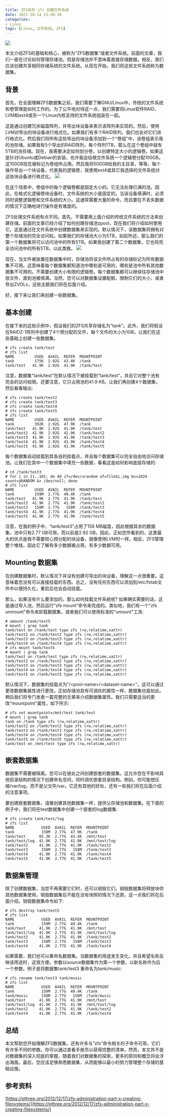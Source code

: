 ```yaml
---
title: ZFS系列（八）创建文件系统
date: 2021-10-14 23:30:30
categories:
- Linux
tags: [Linux, 文件系统, ZFS]
---
```


![](https://z3.ax1x.com/2021/10/13/5Md3jJ.md.png)

<!-- more -->


本文介绍ZFS的基础和核心，被称为“ZFS数据集”或者文件系统。前面的文章，我们一直在讨论如何管理存储池。但是存储池并不意味着直接存储数据。相反，我们应该创建共享相同存储系统的文件系统。从现在开始，我们将这些文件系统称为数据集。

## 背景

首先，在全面理解ZFS数据集之前，我们需要了解GNU/Linux中，传统的文件系统和卷管理是如何工作的。为了公平地对待这一点，我们需要将Linux软件RAID、LVM和ext4或另一个Linux内核支持的文件系统组装在一起。

这是通过创建冗余磁盘阵列，并导出块设备来表示该阵列来实现的。然后，使用LVM对导出的块设备进行格式化。如果我们有多个RAID阵列，我们也会对它们进行格式化。然后我们将所有这些导出的块设备添加到一个“卷组”中，该卷组表示我的池存储。如果我有5个导出的RAID阵列，每个阵列1TB，那么在这个卷组中就有5TB的池存储。现在，我需要决定如何划分卷，以创建特定大小的逻辑卷。如果这是针对Ubuntu或Debian的安装，也许我会给根文件系统一个逻辑卷分配100GB。这100GB现在被标记为卷组所占用。然后我将500GB给我的主目录，等等。每个操作导出一个块设备，代表我的逻辑卷，我使用ext4或其它我选择的文件系统对这些块设备进行格式化。
![](https://z3.ax1x.com/2021/10/13/5Ma6YT.png)

在这个场景中，卷组中的每个逻辑卷都是固定大小的。它无法处理已满的池。因此，在格式化逻辑卷块设备时，文件系统的大小是固定的。当该设备填满时，必须同时调整逻辑卷和文件系统的大小。这通常需要大量的命令，而且要在不丢失数据的情况下正确地进行操作是有难度的。

ZFS处理文件系统有点不同。首先，不需要用上面介绍的传统文件系统的方法来创建存储。前面的文章已经介绍了如何创建存储池zpool，现在我们将介绍如何使用它。这是通过在文件系统中创建数据集来实现的。默认情况下，该数据集将拥有对整个存储池的完全访问权。如果我们的存储池大小为5TB，如前所述，那么我们的第一个数据集将可以访问池中的所有5TB。如果我创建了第二个数据集，它也将完全访问池中的所有5TB，以此类推。
![](https://z3.ax1x.com/2021/10/13/5Md3jJ.md.png)

现在，当文件被放置在数据集中时，存储池将该文件所占有的存储标记为所有数据集不可用。这意味着每个数据集都知道池中哪些是可用的，哪些是池中所有其他数据集不可用的。不需要创建大小有限的逻辑卷。每个数据集都可以继续往存储池中放文件，直到池被填满。当然，您可以对数据集设置配额，限制它们的大小，或者导出ZVOLs，这些主题我们将在后面介绍。

好，接下来让我们来创建一些数据集。

## 基本创建
在接下来的这些示例中，假设我们的ZFS共享存储名为“tank”。此外，我们将假设在RAIDZ-1阵列中创建了4个预分配的文件，每个文件的大小为1GB。让我们在这些基础上创建一些数据集。
```
# zfs create tank/test
# zfs list
NAME         USED  AVAIL  REFER  MOUNTPOINT
tank         175K  2.92G  43.4K  /tank
tank/test   41.9K  2.92G  41.9K  /tank/test
```
 注意，数据集“tank/test”在默认情况下被挂载到“tank/test”，并且它对整个池有完全的访问权限。还要注意，它只占用池的41.9 KB。让我们再创建4个数据集，然后看看输出:
```
# zfs create tank/test2
# zfs create tank/test3
# zfs create tank/test4
# zfs create tank/test5
# zfs list
NAME         USED  AVAIL  REFER  MOUNTPOINT
tank         392K  2.92G  47.9K  /tank
tank/test   41.9K  2.92G  41.9K  /tank/test
tank/test2  41.9K  2.92G  41.9K  /tank/test2
tank/test3  41.9K  2.92G  41.9K  /tank/test3
tank/test4  41.9K  2.92G  41.9K  /tank/test4
tank/test5  41.9K  2.92G  41.9K  /tank/test5
```
每个数据集自动挂载到其各自的挂载点，并且每个数据集可以完全自由地访问存储池。让我们在其中一个数据集中填充一些数据，看看这是如何影响底层存储的:
```
# cd /tank/test3
# for i in {1..10}; do dd if=/dev/urandom of=file$i.img bs=1024 count=$RANDOM &> /dev/null; done
# zfs list
NAME         USED  AVAIL  REFER  MOUNTPOINT
tank         159M  2.77G  49.4K  /tank
tank/test   41.9K  2.77G  41.9K  /tank/test
tank/test2  41.9K  2.77G  41.9K  /tank/test2
tank/test3   158M  2.77G   158M  /tank/test3
tank/test4  41.9K  2.77G  41.9K  /tank/test4
tank/test5  41.9K  2.77G  41.9K  /tank/test5
```
注意，在我的例子中，“tank/test3”占用了158 MB磁盘，因此根据其余的数据集，池中只有2.77 GB可用，而以前是2.92 GB。因此，正如您所看到的，这里最大的优点是我不需要担心预分配的块设备，就像使用LVM时一样。相反，ZFS管理整个堆栈，因此它了解有多少数据被占用，有多少数据可用。

## Mounting 数据集
在创建数据集时，默认情况下并没有创建可导出的块设备，理解这一点很重要。这意味着您没有可以直接挂载的东西。总之，没有任何东西可以添加到/etc/fstab文件中以便持久化，重启后也会自动挂载。

那么，如果没有什么要添加的，那么如何挂载文件系统呢? 如果确实需要的话，这是通过导入池，然后运行“zfs mount”命令来完成的。类似地，我们有一个"zfs unmount"命令来卸载数据集，或者我们可以使用标准的"umount"工具:
```
# umount /tank/test5
# mount | grep tank
tank/test on /tank/test type zfs (rw,relatime,xattr)
tank/test2 on /tank/test2 type zfs (rw,relatime,xattr)
tank/test3 on /tank/test3 type zfs (rw,relatime,xattr)
tank/test4 on /tank/test4 type zfs (rw,relatime,xattr)
# zfs mount tank/test5
# mount | grep tank
tank/test on /tank/test type zfs (rw,relatime,xattr)
tank/test2 on /tank/test2 type zfs (rw,relatime,xattr)
tank/test3 on /tank/test3 type zfs (rw,relatime,xattr)
tank/test4 on /tank/test4 type zfs (rw,relatime,xattr)
tank/test5 on /tank/test5 type zfs (rw,relatime,xattr)
```
默认情况下，数据集的挂载点为"/\<pool-name>/\<dataset-name>"。这可以通过更改数据集属性进行更改。正如存储池具有可调优的属性一样，数据集也是如此。稍后我们将专门发表一篇完整的文章来介绍数据集属性。我们只需要适当的更改“mountpoint”属性，如下所示:
```
# zfs set mountpoint=/mnt/test tank/test
# mount | grep tank
tank on /tank type zfs (rw,relatime,xattr)
tank/test2 on /tank/test2 type zfs (rw,relatime,xattr)
tank/test3 on /tank/test3 type zfs (rw,relatime,xattr)
tank/test4 on /tank/test4 type zfs (rw,relatime,xattr)
tank/test5 on /tank/test5 type zfs (rw,relatime,xattr)
tank/test on /mnt/test type zfs (rw,relatime,xattr)
```

## 嵌套数据集
数据集不需要被隔离。您可以在彼此之间创建嵌套的数据集。这允许您在不影响其他目录结构的情况下创建命名空间，同时调优嵌套目录结构。例如，你可能想压缩/var/log，而不是父文件/var。它还有其他的好处，还有一些我们将在后面介绍的注意事项。

要创建嵌套数据集，请像创建其他数据集一样，提供父存储池和数据集。在下面的例子中，我们将在test数据集中创建一个嵌套的log数据集:
```
# zfs create tank/test/log
# zfs list
NAME            USED  AVAIL  REFER  MOUNTPOINT
tank            159M  2.77G  47.9K  /tank
tank/test      85.3K  2.77G  43.4K  /mnt/test
tank/test/log  41.9K  2.77G  41.9K  /mnt/test/log
tank/test2     41.9K  2.77G  41.9K  /tank/test2
tank/test3      158M  2.77G   158M  /tank/test3
tank/test4     41.9K  2.77G  41.9K  /tank/test4
tank/test5     41.9K  2.77G  41.9K  /tank/test5
```

## 数据集管理
除了创建数据集，当您不再需要它们时，还可以销毁它们。销毁数据集将释放块供其他数据集使用，销毁数据集后不能在没有快照的情况下还原，这一点我们将在后面介绍。销毁数据集命令如下:
```
# zfs destroy tank/test5
# zfs list
NAME            USED  AVAIL  REFER  MOUNTPOINT
tank            159M  2.77G  49.4K  /tank
tank/test      41.9K  2.77G  41.9K  /mnt/test
tank/test/log  41.9K  2.77G  41.9K  /mnt/test/log
tank/test2     41.9K  2.77G  41.9K  /tank/test2
tank/test3      158M  2.77G   158M  /tank/test3
tank/test4     41.9K  2.77G  41.9K  /tank/test4
```
 如果需要，我们也可以重命名数据集。当数据集的用途发生变化，并且希望名称反映该用途时，这很方便。参数以source数据集作为第一个参数，以新名称作为后一个参数。例子是将数据集tank/test3 重命名为tank/music:
```
# zfs rename tank/test3 tank/music
# zfs list
NAME            USED  AVAIL  REFER  MOUNTPOINT
tank            159M  2.77G  49.4K  /tank
tank/music      158M  2.77G   158M  /tank/music
tank/test      41.9K  2.77G  41.9K  /mnt/test
tank/test/log  41.9K  2.77G  41.9K  /mnt/test/log
tank/test2     41.9K  2.77G  41.9K  /tank/test2
tank/test4     41.9K  2.77G  41.9K  /tank/test4
```

## 总结
本文帮助您开始理解ZFS数据集。还有许多与“zfs”命令相关的子命令可用，它们有许多不同的参数。你可以通过查看手册页以获得完整的清单。然而，本文并不是对数据集的深入彻底的掌握，随着我们对数据集的探索，更多的原则和概念将会浮出海面。最后，您应该足够熟悉数据集，从而能够以最小的努力管理整个存储的基础设施。


## 参考资料
[https://pthree.org/2012/12/17/zfs-administration-part-x-creating-filesystems/](https://pthree.org/2012/12/17/zfs-administration-part-x-creating-filesystems/)













